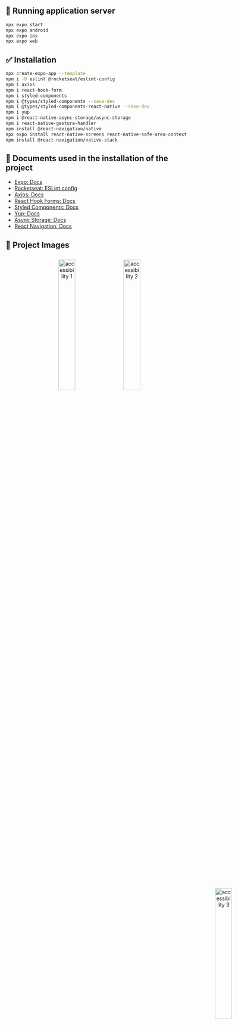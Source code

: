 ## 🎲 Running application server 

```sh
npx expo start
npx expo android
npx expo ios
npx expo web
```

## ✅ Installation 

```sh
npx create-expo-app --template
npm i -D eslint @rocketseat/eslint-config
npm i axios
npm i react-hook-form
npm i styled-components
npm i @types/styled-components --save-dev
npm i @types/styled-components-react-native --save-dev
npm i yup
npm i @react-native-async-storage/async-storage
npm i react-native-gesture-handler
npm install @react-navigation/native
npx expo install react-native-screens react-native-safe-area-context
npm install @react-navigation/native-stack
```

## 📝 Documents used in the installation of the project

- [Expo: Docs](https://docs.expo.dev/)
- [Rocketseat: ESLint config](https://github.com/Rocketseat/eslint-config-rocketseat)
- [Axios: Docs](https://axios-http.com/ptbr/docs/intro)
- [React Hook Forms: Docs](https://react-hook-form.com/get-started)
- [Styled Components: Docs](https://styled-components.com/docs/basics#installation)
- [Yup: Docs](https://github.com/jquense/yup)
- [Async Storage: Docs](https://react-native-async-storage.github.io/async-storage/docs/install/)
- [React Navigation: Docs](https://reactnavigation.org/docs/getting-started)


## 🎁 Project Images 
<p align="center">
  <img src="assets/images/img-1.jpg" alt="accessibility 1" style="margin: 10px; width: 30%;">
  <img src="assets/images/img-2.jpg" alt="accessibility 2" style="margin: 10px; width: 30%;">
  <img src="assets/images/img-3.jpg" alt="accessibility 3" style="margin: 10px; width: 30%; padding: 500px;">
</p>


